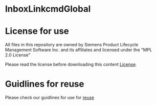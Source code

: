 # InboxLinkcmdGlobal

# License for use

All files in this repository are owned by Siemens Product Lifecycle Management Software Inc. and its affiliates and licensed under the "MPL 2.0 License"

Please read the license before downloading this content [License](https://github.com/SwipsTest/QuickLinksCmdPanel/blob/master/LICENSE).

# Guidlines for reuse

Please check our guidlines for use for [reuse](https://github.com/SwipsTest/QuickLinksCmdPanel/blob/master/Guidelines_for_use.md)